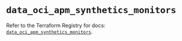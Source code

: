 # `data_oci_apm_synthetics_monitors`

Refer to the Terraform Registry for docs: [`data_oci_apm_synthetics_monitors`](https://registry.terraform.io/providers/oracle/oci/6.18.0/docs/data-sources/apm_synthetics_monitors).
